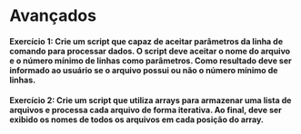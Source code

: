 # Avançados

#### Exercício 1: Crie um script que capaz de aceitar parâmetros da linha de comando para processar dados. O script deve aceitar o nome do arquivo e o número mínimo de linhas como parâmetros. Como resultado deve ser informado ao usuário se o arquivo possui ou não o número mínimo de linhas.
#### Exercício 2: Crie um script que utiliza arrays para armazenar uma lista de arquivos e processa cada arquivo de forma iterativa. Ao final, deve ser exibido os nomes de todos os arquivos em cada posição do array.

